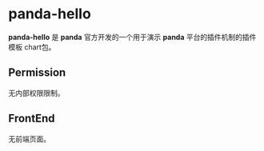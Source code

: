# panda-hello
**panda-hello** 是 **panda** 官方开发的一个用于演示 **panda** 平台的插件机制的插件模板 chart包。

## Permission
无内部权限限制。

## FrontEnd
无前端页面。